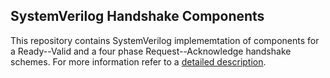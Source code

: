 SystemVerilog Handshake Components
----------------------------------

This repository contains SystemVerilog implememtation of components for a Ready--Valid
and a four phase Request--Acknowledge handshake schemes. For more information refer to
a [detailed description](doc/handshake.rst).
